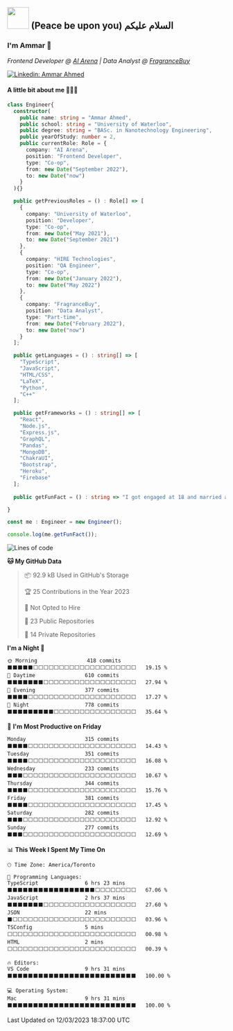 <h2 align="left">
<img src="https://media4.giphy.com/media/Q1C6xwOPXC7tNToIte/giphy.gif?cid=ecf05e47dflkymfd1srru6oarh8wpsf7omdct4gzd1cmq086&rid=giphy.gif&ct=s" width="50"> (Peace be upon you) السلام عليكم
</h2>

### I'm Ammar 👋

*Frontend Developer @ [AI Arena](https://docs.aiarena.io/) | Data Analyst @ [FragranceBuy](https://fragrancebuy.ca)*

[![Linkedin: Ammar Ahmed](https://img.shields.io/badge/-Ammar_Ahmed-blue?style=flat-square&logo=Linkedin&logoColor=white&link=https://www.linkedin.com/in/ammarahmed03/)](https://www.linkedin.com/in/ammarahmed03)

#### A little bit about me 👨🏾‍💻
```typescript
class Engineer{
  constructor(
    public name: string = "Ammar Ahmed",
    public school: string = "University of Waterloo",
    public degree: string = "BASc. in Nanotechnology Engineering",
    public yearOfStudy: number = 2,
    public currentRole: Role = {
      company: "AI Arena",
      position: "Frontend Developer",
      type: "Co-op",
      from: new Date("September 2022"),
      to: new Date("now")
    }
  ){}

  public getPreviousRoles = () : Role[] => [
    {
      company: "University of Waterloo",
      position: "Developer",
      type: "Co-op",
      from: new Date("May 2021"),
      to: new Date("September 2021")
    },
    {
      company: "HIRE Technologies",
      position: "QA Engineer",
      type: "Co-op",
      from: new Date("January 2022"),
      to: new Date("May 2022")
    },
    {
      company: "FragranceBuy",
      position: "Data Analyst",
      type: "Part-time",
      from: new Date("February 2022"),
      to: new Date("now")
    }
  ];

  public getLanguages = () : string[] => [
    "TypeScript",
    "JavaScript",
    "HTML/CSS",
    "LaTeX",
    "Python",
    "C++"
  ];

  public getFrameworks = () : string[] => [
    "React",
    "Node.js",
    "Express.js",
    "GraphQL",
    "Pandas",
    "MongoDB",
    "ChakraUI",
    "Bootstrap",
    "Heroku",
    "Firebase"
  ];
  
  public getFunFact = () : string => "I got engaged at 18 and married at 20 years old";

}

const me : Engineer = new Engineer();

console.log(me.getFunFact());
```


<!--START_SECTION:waka-->
![Lines of code](https://img.shields.io/badge/From%20Hello%20World%20I%27ve%20Written-12.2%20million%20lines%20of%20code-blue)

**🐱 My GitHub Data** 

> 📦 92.9 kB Used in GitHub's Storage 
 > 
> 🏆 25 Contributions in the Year 2023
 > 
> 🚫 Not Opted to Hire
 > 
> 📜 23 Public Repositories 
 > 
> 🔑 14 Private Repositories 
 > 
**I'm a Night 🦉** 

```text
🌞 Morning                418 commits         ⬛⬛⬛⬛⬛⬜⬜⬜⬜⬜⬜⬜⬜⬜⬜⬜⬜⬜⬜⬜⬜⬜⬜⬜⬜   19.15 % 
🌆 Daytime                610 commits         ⬛⬛⬛⬛⬛⬛⬛⬜⬜⬜⬜⬜⬜⬜⬜⬜⬜⬜⬜⬜⬜⬜⬜⬜⬜   27.94 % 
🌃 Evening                377 commits         ⬛⬛⬛⬛⬜⬜⬜⬜⬜⬜⬜⬜⬜⬜⬜⬜⬜⬜⬜⬜⬜⬜⬜⬜⬜   17.27 % 
🌙 Night                  778 commits         ⬛⬛⬛⬛⬛⬛⬛⬛⬛⬜⬜⬜⬜⬜⬜⬜⬜⬜⬜⬜⬜⬜⬜⬜⬜   35.64 % 
```
📅 **I'm Most Productive on Friday** 

```text
Monday                   315 commits         ⬛⬛⬛⬛⬜⬜⬜⬜⬜⬜⬜⬜⬜⬜⬜⬜⬜⬜⬜⬜⬜⬜⬜⬜⬜   14.43 % 
Tuesday                  351 commits         ⬛⬛⬛⬛⬜⬜⬜⬜⬜⬜⬜⬜⬜⬜⬜⬜⬜⬜⬜⬜⬜⬜⬜⬜⬜   16.08 % 
Wednesday                233 commits         ⬛⬛⬛⬜⬜⬜⬜⬜⬜⬜⬜⬜⬜⬜⬜⬜⬜⬜⬜⬜⬜⬜⬜⬜⬜   10.67 % 
Thursday                 344 commits         ⬛⬛⬛⬛⬜⬜⬜⬜⬜⬜⬜⬜⬜⬜⬜⬜⬜⬜⬜⬜⬜⬜⬜⬜⬜   15.76 % 
Friday                   381 commits         ⬛⬛⬛⬛⬜⬜⬜⬜⬜⬜⬜⬜⬜⬜⬜⬜⬜⬜⬜⬜⬜⬜⬜⬜⬜   17.45 % 
Saturday                 282 commits         ⬛⬛⬛⬜⬜⬜⬜⬜⬜⬜⬜⬜⬜⬜⬜⬜⬜⬜⬜⬜⬜⬜⬜⬜⬜   12.92 % 
Sunday                   277 commits         ⬛⬛⬛⬜⬜⬜⬜⬜⬜⬜⬜⬜⬜⬜⬜⬜⬜⬜⬜⬜⬜⬜⬜⬜⬜   12.69 % 
```


📊 **This Week I Spent My Time On** 

```text
🕑︎ Time Zone: America/Toronto

💬 Programming Languages: 
TypeScript               6 hrs 23 mins       ⬛⬛⬛⬛⬛⬛⬛⬛⬛⬛⬛⬛⬛⬛⬛⬛⬛⬜⬜⬜⬜⬜⬜⬜⬜   67.06 % 
JavaScript               2 hrs 37 mins       ⬛⬛⬛⬛⬛⬛⬛⬜⬜⬜⬜⬜⬜⬜⬜⬜⬜⬜⬜⬜⬜⬜⬜⬜⬜   27.60 % 
JSON                     22 mins             ⬛⬜⬜⬜⬜⬜⬜⬜⬜⬜⬜⬜⬜⬜⬜⬜⬜⬜⬜⬜⬜⬜⬜⬜⬜   03.96 % 
TSConfig                 5 mins              ⬜⬜⬜⬜⬜⬜⬜⬜⬜⬜⬜⬜⬜⬜⬜⬜⬜⬜⬜⬜⬜⬜⬜⬜⬜   00.98 % 
HTML                     2 mins              ⬜⬜⬜⬜⬜⬜⬜⬜⬜⬜⬜⬜⬜⬜⬜⬜⬜⬜⬜⬜⬜⬜⬜⬜⬜   00.39 % 

🔥 Editors: 
VS Code                  9 hrs 31 mins       ⬛⬛⬛⬛⬛⬛⬛⬛⬛⬛⬛⬛⬛⬛⬛⬛⬛⬛⬛⬛⬛⬛⬛⬛⬛   100.00 % 

💻 Operating System: 
Mac                      9 hrs 31 mins       ⬛⬛⬛⬛⬛⬛⬛⬛⬛⬛⬛⬛⬛⬛⬛⬛⬛⬛⬛⬛⬛⬛⬛⬛⬛   100.00 % 
```


 Last Updated on 12/03/2023 18:37:00 UTC
<!--END_SECTION:waka-->
